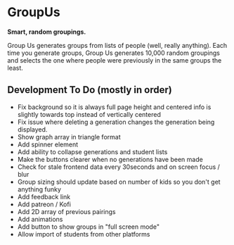 # GroupUs

**Smart, random groupings.**

Group Us generates groups from lists of people (well, really anything). Each time you generate groups, Group Us generates 10,000 random groupings and selects the one where people were previously in the same groups the least.

## Development To Do (mostly in order)

- Fix background so it is always full page height and centered info is slightly towards top instead of vertically centered
- Fix issue where deleting a generation changes the generation being displayed.
- Show graph array in triangle format
- Add spinner element
- Add ability to collapse generations and student lists
- Make the buttons clearer when no generations have been made
- Check for stale frontend data every 30seconds and on screen focus / blur
- Group sizing should update based on number of kids so you don't get anything funky
- Add feedback link
- Add patreon / Kofi
- Add 2D array of previous pairings
- Add animations
- Add button to show groups in "full screen mode"
- Allow import of students from other platforms
